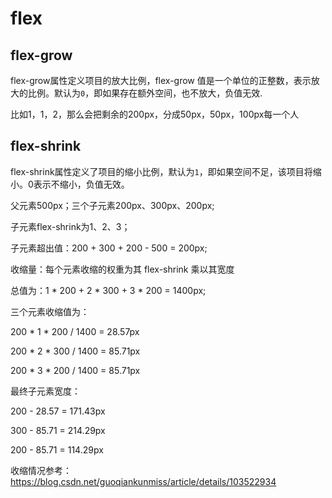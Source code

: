 # flex

## flex-grow

flex-grow属性定义项目的放大比例，flex-grow 值是一个单位的正整数，表示放大的比例。默认为`0`，即如果存在额外空间，也不放大，负值无效.  

比如1，1，2，那么会把剩余的200px，分成50px，50px，100px每一个人

## flex-shrink

flex-shrink属性定义了项目的缩小比例，默认为`1`，即如果空间不足，该项目将缩小。0表示不缩小，负值无效。

父元素500px；三个子元素200px、300px、200px;

子元素flex-shrink为1、2、3；

子元素超出值：200 + 300 + 200 - 500 = 200px;

收缩量：每个元素收缩的权重为其 flex-shrink 乘以其宽度

总值为：1 * 200 + 2 * 300 + 3 * 200 = 1400px;

三个元素收缩值为：

200 * 1 * 200 / 1400 = 28.57px

200 * 2 * 300 / 1400 = 85.71px

200 * 3 * 200 / 1400 = 85.71px

最终子元素宽度：

200 - 28.57 = 171.43px

300 - 85.71 = 214.29px

200 - 85.71 = 114.29px

收缩情况参考： https://blog.csdn.net/guoqiankunmiss/article/details/103522934
